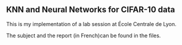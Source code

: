 ## KNN and Neural Networks for CIFAR-10 data

This is my implementation of a lab session at École Centrale de Lyon.

The subject and the report (in French)can be found in the files.
